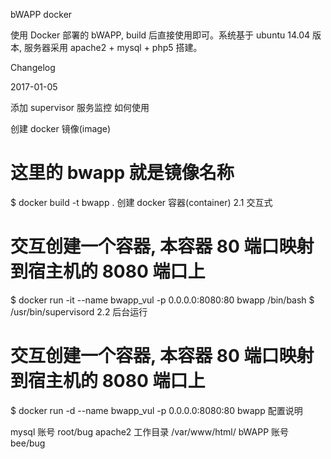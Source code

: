 bWAPP docker

使用 Docker 部署的 bWAPP, build 后直接使用即可。系统基于 ubuntu 14.04 版本, 服务器采用 apache2 + mysql + php5 搭建。

Changelog

2017-01-05

添加 supervisor 服务监控
如何使用

创建 docker 镜像(image)
# 这里的 bwapp 就是镜像名称
$ docker build -t bwapp .
创建 docker 容器(container)
2.1 交互式

# 交互创建一个容器, 本容器 80 端口映射到宿主机的 8080 端口上
$ docker run -it --name bwapp_vul -p 0.0.0.0:8080:80 bwapp /bin/bash
$ /usr/bin/supervisord
2.2 后台运行

# 交互创建一个容器, 本容器 80 端口映射到宿主机的 8080 端口上
$ docker run -d --name bwapp_vul -p 0.0.0.0:8080:80 bwapp
配置说明

mysql 账号
root/bug
apache2 工作目录
/var/www/html/
bWAPP 账号
bee/bug